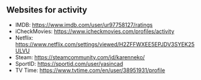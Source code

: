 ## Websites for activity

- IMDB: <https://www.imdb.com/user/ur97758127/ratings>
- iCheckMovies: <https://www.icheckmovies.com/profiles/activity>
- Netflix: <https://www.netflix.com/settings/viewed/H2ZFFWXEE5EPJDV3SYEK25ULVU>
- Steam: <https://steamcommunity.com/id/karenneko/>
- SportID: <https://sportid.com/user/yasincad>
- TV Time: <https://www.tvtime.com/en/user/38951931/profile>
